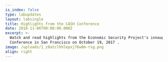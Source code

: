 ```yaml
---
is_index: false
type: labupdates
layout: labsingle
title: Highlights from the CASH Conference
date: 2018-11-06T00:00:00.000Z
excerpt: >-
  Watch and read highlights from the Economic Security Project's innaugural CASH
  Conference in San Francisco on October 19, 2017 .
image: /uploads/1_z8atclhhlepxj76w8m-rsg.png
align: right
---
```


